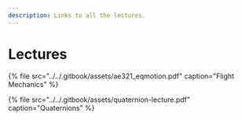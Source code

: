 ```yaml
---
description: Links to all the lectures.
---
```


# Lectures

{% file src="../../.gitbook/assets/ae321\_eqmotion.pdf" caption="Flight Mechanics" %}

{% file src="../../.gitbook/assets/quaternion-lecture.pdf" caption="Quaternions" %}


